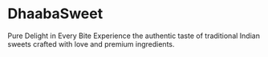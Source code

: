 # DhaabaSweet
Pure Delight in Every Bite Experience the authentic taste of traditional Indian sweets crafted with love and premium ingredients.
